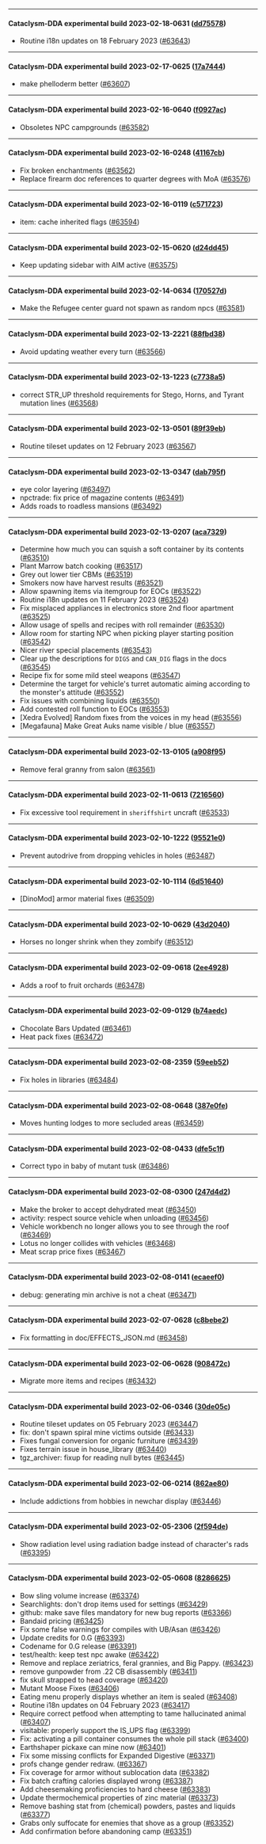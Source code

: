 
---

#### Cataclysm-DDA experimental build 2023-02-18-0631 ([dd75578](https://github.com/CleverRaven/Cataclysm-DDA/releases/tag/cdda-experimental-2023-02-18-0631))

* Routine i18n updates on 18 February 2023 ([#63643](https://github.com/CleverRaven/Cataclysm-DDA/pull/63643))

---

#### Cataclysm-DDA experimental build 2023-02-17-0625 ([17a7444](https://github.com/CleverRaven/Cataclysm-DDA/releases/tag/cdda-experimental-2023-02-17-0625))

* make phelloderm better ([#63607](https://github.com/CleverRaven/Cataclysm-DDA/pull/63607))

---

#### Cataclysm-DDA experimental build 2023-02-16-0640 ([f0927ac](https://github.com/CleverRaven/Cataclysm-DDA/releases/tag/cdda-experimental-2023-02-16-0640))

* Obsoletes NPC campgrounds ([#63582](https://github.com/CleverRaven/Cataclysm-DDA/pull/63582))

---

#### Cataclysm-DDA experimental build 2023-02-16-0248 ([41167cb](https://github.com/CleverRaven/Cataclysm-DDA/releases/tag/cdda-experimental-2023-02-16-0248))

* Fix broken enchantments ([#63562](https://github.com/CleverRaven/Cataclysm-DDA/pull/63562))
* Replace firearm doc references to quarter degrees with MoA ([#63576](https://github.com/CleverRaven/Cataclysm-DDA/pull/63576))

---

#### Cataclysm-DDA experimental build 2023-02-16-0119 ([c571723](https://github.com/CleverRaven/Cataclysm-DDA/releases/tag/cdda-experimental-2023-02-16-0119))

* item: cache inherited flags ([#63594](https://github.com/CleverRaven/Cataclysm-DDA/pull/63594))

---

#### Cataclysm-DDA experimental build 2023-02-15-0620 ([d24dd45](https://github.com/CleverRaven/Cataclysm-DDA/releases/tag/cdda-experimental-2023-02-15-0620))

* Keep updating sidebar with AIM active ([#63575](https://github.com/CleverRaven/Cataclysm-DDA/pull/63575))

---

#### Cataclysm-DDA experimental build 2023-02-14-0634 ([170527d](https://github.com/CleverRaven/Cataclysm-DDA/releases/tag/cdda-experimental-2023-02-14-0634))

* Make the Refugee center guard not spawn as random npcs ([#63581](https://github.com/CleverRaven/Cataclysm-DDA/pull/63581))

---

#### Cataclysm-DDA experimental build 2023-02-13-2221 ([88fbd38](https://github.com/CleverRaven/Cataclysm-DDA/releases/tag/cdda-experimental-2023-02-13-2221))

* Avoid updating weather every turn ([#63566](https://github.com/CleverRaven/Cataclysm-DDA/pull/63566))

---

#### Cataclysm-DDA experimental build 2023-02-13-1223 ([c7738a5](https://github.com/CleverRaven/Cataclysm-DDA/releases/tag/cdda-experimental-2023-02-13-1223))

* correct STR_UP threshold requirements for Stego, Horns, and Tyrant mutation lines ([#63568](https://github.com/CleverRaven/Cataclysm-DDA/pull/63568))

---

#### Cataclysm-DDA experimental build 2023-02-13-0501 ([89f39eb](https://github.com/CleverRaven/Cataclysm-DDA/releases/tag/cdda-experimental-2023-02-13-0501))

* Routine tileset updates on 12 February 2023 ([#63567](https://github.com/CleverRaven/Cataclysm-DDA/pull/63567))

---

#### Cataclysm-DDA experimental build 2023-02-13-0347 ([dab795f](https://github.com/CleverRaven/Cataclysm-DDA/releases/tag/cdda-experimental-2023-02-13-0347))

* eye color layering ([#63497](https://github.com/CleverRaven/Cataclysm-DDA/pull/63497))
* npctrade: fix price of magazine contents ([#63491](https://github.com/CleverRaven/Cataclysm-DDA/pull/63491))
* Adds roads to roadless mansions ([#63492](https://github.com/CleverRaven/Cataclysm-DDA/pull/63492))

---

#### Cataclysm-DDA experimental build 2023-02-13-0207 ([aca7329](https://github.com/CleverRaven/Cataclysm-DDA/releases/tag/cdda-experimental-2023-02-13-0207))

* Determine how much you can squish a soft container by its contents ([#63510](https://github.com/CleverRaven/Cataclysm-DDA/pull/63510))
* Plant Marrow batch cooking ([#63517](https://github.com/CleverRaven/Cataclysm-DDA/pull/63517))
* Grey out lower tier CBMs ([#63519](https://github.com/CleverRaven/Cataclysm-DDA/pull/63519))
* Smokers now have harvest results ([#63521](https://github.com/CleverRaven/Cataclysm-DDA/pull/63521))
* Allow spawning items via itemgroup for EOCs ([#63522](https://github.com/CleverRaven/Cataclysm-DDA/pull/63522))
* Routine i18n updates on 11 February 2023 ([#63524](https://github.com/CleverRaven/Cataclysm-DDA/pull/63524))
* Fix misplaced appliances in electronics store 2nd floor apartment ([#63525](https://github.com/CleverRaven/Cataclysm-DDA/pull/63525))
* Allow usage of spells and recipes with roll remainder ([#63530](https://github.com/CleverRaven/Cataclysm-DDA/pull/63530))
* Allow room for starting NPC when picking player starting position ([#63542](https://github.com/CleverRaven/Cataclysm-DDA/pull/63542))
* Nicer river special placements ([#63543](https://github.com/CleverRaven/Cataclysm-DDA/pull/63543))
* Clear up the descriptions for ``DIGS`` and ``CAN_DIG`` flags in the docs ([#63545](https://github.com/CleverRaven/Cataclysm-DDA/pull/63545))
* Recipe fix for some mild steel weapons ([#63547](https://github.com/CleverRaven/Cataclysm-DDA/pull/63547))
* Determine the target for  vehicle's turret automatic aiming according to the monster's attitude ([#63552](https://github.com/CleverRaven/Cataclysm-DDA/pull/63552))
* Fix issues with combining liquids ([#63550](https://github.com/CleverRaven/Cataclysm-DDA/pull/63550))
* Add contested roll function to EOCs ([#63553](https://github.com/CleverRaven/Cataclysm-DDA/pull/63553))
* [Xedra Evolved] Random fixes from the voices in my head ([#63556](https://github.com/CleverRaven/Cataclysm-DDA/pull/63556))
* [Megafauna] Make Great Auks name visible / blue ([#63557](https://github.com/CleverRaven/Cataclysm-DDA/pull/63557))

---

#### Cataclysm-DDA experimental build 2023-02-13-0105 ([a908f95](https://github.com/CleverRaven/Cataclysm-DDA/releases/tag/cdda-experimental-2023-02-13-0105))

* Remove feral granny from salon ([#63561](https://github.com/CleverRaven/Cataclysm-DDA/pull/63561))

---

#### Cataclysm-DDA experimental build 2023-02-11-0613 ([7216560](https://github.com/CleverRaven/Cataclysm-DDA/releases/tag/cdda-experimental-2023-02-11-0613))

* Fix excessive tool requirement in `sheriffshirt` uncraft ([#63533](https://github.com/CleverRaven/Cataclysm-DDA/pull/63533))

---

#### Cataclysm-DDA experimental build 2023-02-10-1222 ([95521e0](https://github.com/CleverRaven/Cataclysm-DDA/releases/tag/cdda-experimental-2023-02-10-1222))

* Prevent autodrive from dropping vehicles in holes ([#63487](https://github.com/CleverRaven/Cataclysm-DDA/pull/63487))

---

#### Cataclysm-DDA experimental build 2023-02-10-1114 ([6d51640](https://github.com/CleverRaven/Cataclysm-DDA/releases/tag/cdda-experimental-2023-02-10-1114))

* [DinoMod] armor material fixes ([#63509](https://github.com/CleverRaven/Cataclysm-DDA/pull/63509))

---

#### Cataclysm-DDA experimental build 2023-02-10-0629 ([43d2040](https://github.com/CleverRaven/Cataclysm-DDA/releases/tag/cdda-experimental-2023-02-10-0629))

* Horses no longer shrink when they zombify ([#63512](https://github.com/CleverRaven/Cataclysm-DDA/pull/63512))

---

#### Cataclysm-DDA experimental build 2023-02-09-0618 ([2ee4928](https://github.com/CleverRaven/Cataclysm-DDA/releases/tag/cdda-experimental-2023-02-09-0618))

* Adds a roof to fruit orchards ([#63478](https://github.com/CleverRaven/Cataclysm-DDA/pull/63478))

---

#### Cataclysm-DDA experimental build 2023-02-09-0129 ([b74aedc](https://github.com/CleverRaven/Cataclysm-DDA/releases/tag/cdda-experimental-2023-02-09-0129))

* Chocolate Bars Updated ([#63461](https://github.com/CleverRaven/Cataclysm-DDA/pull/63461))
* Heat pack fixes ([#63472](https://github.com/CleverRaven/Cataclysm-DDA/pull/63472))

---

#### Cataclysm-DDA experimental build 2023-02-08-2359 ([59eeb52](https://github.com/CleverRaven/Cataclysm-DDA/releases/tag/cdda-experimental-2023-02-08-2359))

* Fix holes in libraries ([#63484](https://github.com/CleverRaven/Cataclysm-DDA/pull/63484))

---

#### Cataclysm-DDA experimental build 2023-02-08-0648 ([387e0fe](https://github.com/CleverRaven/Cataclysm-DDA/releases/tag/cdda-experimental-2023-02-08-0648))

* Moves hunting lodges to more secluded areas ([#63459](https://github.com/CleverRaven/Cataclysm-DDA/pull/63459))

---

#### Cataclysm-DDA experimental build 2023-02-08-0433 ([dfe5c1f](https://github.com/CleverRaven/Cataclysm-DDA/releases/tag/cdda-experimental-2023-02-08-0433))

* Correct typo in baby of mutant tusk ([#63486](https://github.com/CleverRaven/Cataclysm-DDA/pull/63486))

---

#### Cataclysm-DDA experimental build 2023-02-08-0300 ([247d4d2](https://github.com/CleverRaven/Cataclysm-DDA/releases/tag/cdda-experimental-2023-02-08-0300))

* Make the broker to accept dehydrated meat ([#63450](https://github.com/CleverRaven/Cataclysm-DDA/pull/63450))
* activity: respect source vehicle when unloading ([#63456](https://github.com/CleverRaven/Cataclysm-DDA/pull/63456))
* Vehicle workbench no longer allows you to see through the roof ([#63469](https://github.com/CleverRaven/Cataclysm-DDA/pull/63469))
* Lotus no longer collides with vehicles ([#63468](https://github.com/CleverRaven/Cataclysm-DDA/pull/63468))
* Meat scrap price fixes ([#63467](https://github.com/CleverRaven/Cataclysm-DDA/pull/63467))

---

#### Cataclysm-DDA experimental build 2023-02-08-0141 ([ecaeef0](https://github.com/CleverRaven/Cataclysm-DDA/releases/tag/cdda-experimental-2023-02-08-0141))

* debug: generating min archive is not a cheat ([#63471](https://github.com/CleverRaven/Cataclysm-DDA/pull/63471))

---

#### Cataclysm-DDA experimental build 2023-02-07-0628 ([c8bebe2](https://github.com/CleverRaven/Cataclysm-DDA/releases/tag/cdda-experimental-2023-02-07-0628))

* Fix formatting in doc/EFFECTS_JSON.md ([#63458](https://github.com/CleverRaven/Cataclysm-DDA/pull/63458))

---

#### Cataclysm-DDA experimental build 2023-02-06-0628 ([908472c](https://github.com/CleverRaven/Cataclysm-DDA/releases/tag/cdda-experimental-2023-02-06-0628))

* Migrate more items and recipes ([#63432](https://github.com/CleverRaven/Cataclysm-DDA/pull/63432))

---

#### Cataclysm-DDA experimental build 2023-02-06-0346 ([30de05c](https://github.com/CleverRaven/Cataclysm-DDA/releases/tag/cdda-experimental-2023-02-06-0346))

* Routine tileset updates on 05 February 2023 ([#63447](https://github.com/CleverRaven/Cataclysm-DDA/pull/63447))
* fix: don't spawn spiral mine victims outside ([#63433](https://github.com/CleverRaven/Cataclysm-DDA/pull/63433))
* Fixes fungal conversion for organic furniture ([#63439](https://github.com/CleverRaven/Cataclysm-DDA/pull/63439))
* Fixes terrain issue in house_library ([#63440](https://github.com/CleverRaven/Cataclysm-DDA/pull/63440))
* tgz_archiver: fixup for reading null bytes ([#63445](https://github.com/CleverRaven/Cataclysm-DDA/pull/63445))

---

#### Cataclysm-DDA experimental build 2023-02-06-0214 ([862ae80](https://github.com/CleverRaven/Cataclysm-DDA/releases/tag/cdda-experimental-2023-02-06-0214))

* Include addictions from hobbies in newchar display ([#63446](https://github.com/CleverRaven/Cataclysm-DDA/pull/63446))

---

#### Cataclysm-DDA experimental build 2023-02-05-2306 ([2f594de](https://github.com/CleverRaven/Cataclysm-DDA/releases/tag/cdda-experimental-2023-02-05-2306))

* Show radiation level using radiation badge instead of character's rads ([#63395](https://github.com/CleverRaven/Cataclysm-DDA/pull/63395))

---

#### Cataclysm-DDA experimental build 2023-02-05-0608 ([8286625](https://github.com/CleverRaven/Cataclysm-DDA/releases/tag/cdda-experimental-2023-02-05-0608))

* Bow sling volume increase ([#63374](https://github.com/CleverRaven/Cataclysm-DDA/pull/63374))
* Searchlights: don't drop items used for settings ([#63429](https://github.com/CleverRaven/Cataclysm-DDA/pull/63429))
* github: make save files mandatory for new bug reports ([#63366](https://github.com/CleverRaven/Cataclysm-DDA/pull/63366))
* Bandaid pricing ([#63425](https://github.com/CleverRaven/Cataclysm-DDA/pull/63425))
* Fix some false warnings for compiles with UB/Asan ([#63426](https://github.com/CleverRaven/Cataclysm-DDA/pull/63426))
* Update credits for 0.G ([#63393](https://github.com/CleverRaven/Cataclysm-DDA/pull/63393))
* Codename for 0.G release ([#63391](https://github.com/CleverRaven/Cataclysm-DDA/pull/63391))
* test/health: keep test npc awake ([#63422](https://github.com/CleverRaven/Cataclysm-DDA/pull/63422))
* Remove and replace zeriatrics, feral grannies, and Big Pappy. ([#63423](https://github.com/CleverRaven/Cataclysm-DDA/pull/63423))
* remove gunpowder from .22 CB disassembly ([#63411](https://github.com/CleverRaven/Cataclysm-DDA/pull/63411))
* fix skull strapped to head coverage ([#63420](https://github.com/CleverRaven/Cataclysm-DDA/pull/63420))
* Mutant Moose Fixes ([#63406](https://github.com/CleverRaven/Cataclysm-DDA/pull/63406))
* Eating menu properly displays whether an item is sealed ([#63408](https://github.com/CleverRaven/Cataclysm-DDA/pull/63408))
* Routine i18n updates on 04 February 2023 ([#63417](https://github.com/CleverRaven/Cataclysm-DDA/pull/63417))
* Require correct petfood when attempting to tame hallucinated animal ([#63407](https://github.com/CleverRaven/Cataclysm-DDA/pull/63407))
* visitable: properly support the IS_UPS flag ([#63399](https://github.com/CleverRaven/Cataclysm-DDA/pull/63399))
* Fix: activating a pill container consumes the whole pill stack ([#63400](https://github.com/CleverRaven/Cataclysm-DDA/pull/63400))
* Earthshaper pickaxe can mine now ([#63401](https://github.com/CleverRaven/Cataclysm-DDA/pull/63401))
* Fix some missing conflicts for Expanded Digestive ([#63371](https://github.com/CleverRaven/Cataclysm-DDA/pull/63371))
* profs change gender redraw. ([#63367](https://github.com/CleverRaven/Cataclysm-DDA/pull/63367))
* Fix coverage for armor without sublocation data ([#63382](https://github.com/CleverRaven/Cataclysm-DDA/pull/63382))
* Fix batch crafting calories displayed wrong ([#63387](https://github.com/CleverRaven/Cataclysm-DDA/pull/63387))
* Add cheesemaking proficiencies to hard cheese ([#63383](https://github.com/CleverRaven/Cataclysm-DDA/pull/63383))
* Update thermochemical properties of zinc material ([#63373](https://github.com/CleverRaven/Cataclysm-DDA/pull/63373))
* Remove bashing stat from (chemical) powders, pastes and liquids ([#63377](https://github.com/CleverRaven/Cataclysm-DDA/pull/63377))
* Grabs only suffocate for enemies that shove as a group ([#63352](https://github.com/CleverRaven/Cataclysm-DDA/pull/63352))
* Add confirmation before abandoning camp ([#63351](https://github.com/CleverRaven/Cataclysm-DDA/pull/63351))
